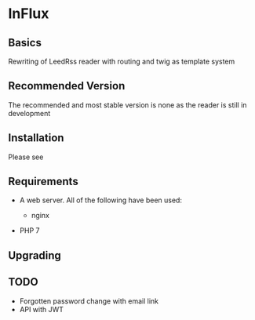 # InFlux


## Basics

Rewriting of LeedRss reader with routing and twig as template system

## Recommended Version

The recommended and most stable version is none as the reader is still in development

## Installation

Please see 

## Requirements

* A web server. All of the following have been used:
  * nginx

* PHP 7


## Upgrading

## TODO

* Forgotten password change with email link
* API with JWT 
